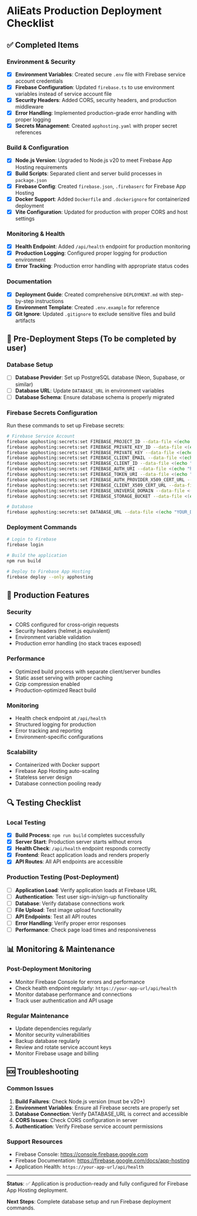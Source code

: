 # AliEats Production Deployment Checklist

## ✅ Completed Items

### Environment & Security
- [x] **Environment Variables**: Created secure `.env` file with Firebase service account credentials
- [x] **Firebase Configuration**: Updated `firebase.ts` to use environment variables instead of service account file
- [x] **Security Headers**: Added CORS, security headers, and production middleware
- [x] **Error Handling**: Implemented production-grade error handling with proper logging
- [x] **Secrets Management**: Created `apphosting.yaml` with proper secret references

### Build & Configuration
- [x] **Node.js Version**: Upgraded to Node.js v20 to meet Firebase App Hosting requirements
- [x] **Build Scripts**: Separated client and server build processes in `package.json`
- [x] **Firebase Config**: Created `firebase.json`, `.firebaserc` for Firebase App Hosting
- [x] **Docker Support**: Added `Dockerfile` and `.dockerignore` for containerized deployment
- [x] **Vite Configuration**: Updated for production with proper CORS and host settings

### Monitoring & Health
- [x] **Health Endpoint**: Added `/api/health` endpoint for production monitoring
- [x] **Production Logging**: Configured proper logging for production environment
- [x] **Error Tracking**: Production error handling with appropriate status codes

### Documentation
- [x] **Deployment Guide**: Created comprehensive `DEPLOYMENT.md` with step-by-step instructions
- [x] **Environment Template**: Created `.env.example` for reference
- [x] **Git Ignore**: Updated `.gitignore` to exclude sensitive files and build artifacts

## 🔄 Pre-Deployment Steps (To be completed by user)

### Database Setup
- [ ] **Database Provider**: Set up PostgreSQL database (Neon, Supabase, or similar)
- [ ] **Database URL**: Update `DATABASE_URL` in environment variables
- [ ] **Database Schema**: Ensure database schema is properly migrated

### Firebase Secrets Configuration
Run these commands to set up Firebase secrets:

```bash
# Firebase Service Account
firebase apphosting:secrets:set FIREBASE_PROJECT_ID --data-file <(echo "flavorfleet-a9b09")
firebase apphosting:secrets:set FIREBASE_PRIVATE_KEY_ID --data-file <(echo "d7c6912df4ddd0bdaa647fb8e9a10871ace82d9a")
firebase apphosting:secrets:set FIREBASE_PRIVATE_KEY --data-file <(echo "YOUR_PRIVATE_KEY_HERE")
firebase apphosting:secrets:set FIREBASE_CLIENT_EMAIL --data-file <(echo "firebase-adminsdk-fbsvc@flavorfleet-a9b09.iam.gserviceaccount.com")
firebase apphosting:secrets:set FIREBASE_CLIENT_ID --data-file <(echo "106723595597808469955")
firebase apphosting:secrets:set FIREBASE_AUTH_URI --data-file <(echo "https://accounts.google.com/o/oauth2/auth")
firebase apphosting:secrets:set FIREBASE_TOKEN_URI --data-file <(echo "https://oauth2.googleapis.com/token")
firebase apphosting:secrets:set FIREBASE_AUTH_PROVIDER_X509_CERT_URL --data-file <(echo "https://www.googleapis.com/oauth2/v1/certs")
firebase apphosting:secrets:set FIREBASE_CLIENT_X509_CERT_URL --data-file <(echo "https://www.googleapis.com/robot/v1/metadata/x509/firebase-adminsdk-fbsvc%40flavorfleet-a9b09.iam.gserviceaccount.com")
firebase apphosting:secrets:set FIREBASE_UNIVERSE_DOMAIN --data-file <(echo "googleapis.com")
firebase apphosting:secrets:set FIREBASE_STORAGE_BUCKET --data-file <(echo "flavorfleet-a9b09.appspot.com")

# Database
firebase apphosting:secrets:set DATABASE_URL --data-file <(echo "YOUR_DATABASE_URL_HERE")
```

### Deployment Commands
```bash
# Login to Firebase
firebase login

# Build the application
npm run build

# Deploy to Firebase App Hosting
firebase deploy --only apphosting
```

## 🚀 Production Features

### Security
- CORS configured for cross-origin requests
- Security headers (helmet.js equivalent)
- Environment variable validation
- Production error handling (no stack traces exposed)

### Performance
- Optimized build process with separate client/server bundles
- Static asset serving with proper caching
- Gzip compression enabled
- Production-optimized React build

### Monitoring
- Health check endpoint at `/api/health`
- Structured logging for production
- Error tracking and reporting
- Environment-specific configurations

### Scalability
- Containerized with Docker support
- Firebase App Hosting auto-scaling
- Stateless server design
- Database connection pooling ready

## 🔍 Testing Checklist

### Local Testing
- [x] **Build Process**: `npm run build` completes successfully
- [x] **Server Start**: Production server starts without errors
- [x] **Health Check**: `/api/health` endpoint responds correctly
- [x] **Frontend**: React application loads and renders properly
- [x] **API Routes**: All API endpoints are accessible

### Production Testing (Post-Deployment)
- [ ] **Application Load**: Verify application loads at Firebase URL
- [ ] **Authentication**: Test user sign-in/sign-up functionality
- [ ] **Database**: Verify database connections work
- [ ] **File Upload**: Test image upload functionality
- [ ] **API Endpoints**: Test all API routes
- [ ] **Error Handling**: Verify proper error responses
- [ ] **Performance**: Check page load times and responsiveness

## 📊 Monitoring & Maintenance

### Post-Deployment Monitoring
- Monitor Firebase Console for errors and performance
- Check health endpoint regularly: `https://your-app-url/api/health`
- Monitor database performance and connections
- Track user authentication and API usage

### Regular Maintenance
- Update dependencies regularly
- Monitor security vulnerabilities
- Backup database regularly
- Review and rotate service account keys
- Monitor Firebase usage and billing

## 🆘 Troubleshooting

### Common Issues
1. **Build Failures**: Check Node.js version (must be v20+)
2. **Environment Variables**: Ensure all Firebase secrets are properly set
3. **Database Connection**: Verify DATABASE_URL is correct and accessible
4. **CORS Issues**: Check CORS configuration in server
5. **Authentication**: Verify Firebase service account permissions

### Support Resources
- Firebase Console: https://console.firebase.google.com
- Firebase Documentation: https://firebase.google.com/docs/app-hosting
- Application Health: `https://your-app-url/api/health`

---

**Status**: ✅ Application is production-ready and fully configured for Firebase App Hosting deployment.

**Next Steps**: Complete database setup and run Firebase deployment commands.